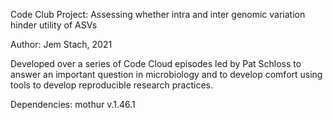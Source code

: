 Code Club Project: Assessing whether intra and inter genomic variation
 hinder utility of ASVs

Author: Jem Stach, 2021

Developed over a series of Code Cloud episodes led by Pat Schloss to answer
an important question in microbiology and to develop comfort using tools to develop reproducible research practices.

Dependencies:
mothur v.1.46.1
